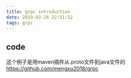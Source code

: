 ```yaml
---
title: grpc introduction
date: 2019-03-26 22:51:52
tags: grpc
---
```


## code
这个例子是用maven插件从.proto文件到java文件的
https://github.com/mengxu2018/grpc
